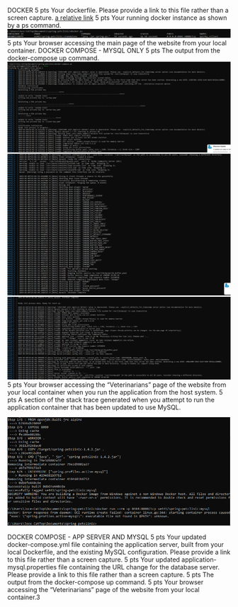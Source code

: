 DOCKER
5 pts Your dockerfile. Please provide a link to this file rather than a screen capture.
[a relative link](Dockerfile)
5 pts Your running docker instance as shown by a ps command.
![Screen Capture #1](hw8images/dockerps.PNG)
5 pts Your browser accessing the main page of the website from your local container.
DOCKER COMPOSE - MYSQL ONLY
5 pts The output from the docker-compose up command.
![Screen Capture #2](hw8images/dockercomposeup1.PNG)
![Screen Capture #3](hw8images/dockercomposeup2.PNG)
![Screen Capture #4](hw8images/dockercomposeup3.PNG)
5 pts Your browser accessing the “Veterinarians” page of the website from your local container
when you run the application from the host system.
5 pts A section of the stack trace generated when you attempt to run the application
container that has been updated to use MySQL.

![Screen Capture #5](hw8images/buildfailed.PNG)

DOCKER COMPOSE - APP SERVER AND MYSQL
5 pts Your updated docker-compose.yml file containing the application server, built from
your local Dockerfile, and the existing MySQL configuration. Please provide a link
to this file rather than a screen capture.
5 pts Your updated application-mysql.properties file containing the URL change for
the database server. Please provide a link to this file rather than a screen capture.
5 pts The output from the docker-compose up command.
5 pts Your browser accessing the “Veterinarians” page of the website from your local container.3

